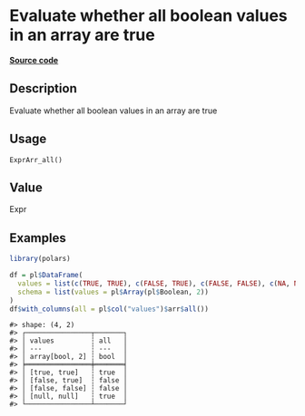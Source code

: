 

# Evaluate whether all boolean values in an array are true

[**Source code**](https://github.com/pola-rs/r-polars/tree/main/R/expr__array.R#L240)

## Description

Evaluate whether all boolean values in an array are true

## Usage

<pre><code class='language-R'>ExprArr_all()
</code></pre>

## Value

Expr

## Examples

``` r
library(polars)

df = pl$DataFrame(
  values = list(c(TRUE, TRUE), c(FALSE, TRUE), c(FALSE, FALSE), c(NA, NA)),
  schema = list(values = pl$Array(pl$Boolean, 2))
)
df$with_columns(all = pl$col("values")$arr$all())
```

    #> shape: (4, 2)
    #> ┌────────────────┬───────┐
    #> │ values         ┆ all   │
    #> │ ---            ┆ ---   │
    #> │ array[bool, 2] ┆ bool  │
    #> ╞════════════════╪═══════╡
    #> │ [true, true]   ┆ true  │
    #> │ [false, true]  ┆ false │
    #> │ [false, false] ┆ false │
    #> │ [null, null]   ┆ true  │
    #> └────────────────┴───────┘
